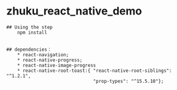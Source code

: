 # zhuku_react_native_demo
    
    ## Using the step
        npm install


    ## dependencies：
        * react-navigation;
        * react-native-progress;
        * react-native-image-progress
        * react-native-root-toast:{ "react-native-root-siblings": "^1.2.1",
                                    "prop-types": "^15.5.10"};                               
        